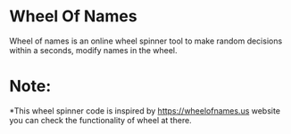 # Wheel Of Names
Wheel of names is an online wheel spinner tool to make random decisions within a seconds, modify names in the wheel.
 
# Note:
*This wheel spinner code is inspired by https://wheelofnames.us website you can check the functionality of wheel at there.

